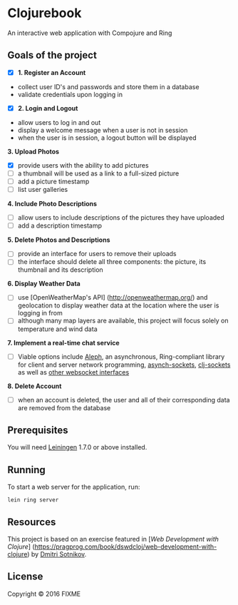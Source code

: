 # Clojurebook

An interactive web application with Compojure and Ring

## Goals of the project 

- [x] **1. Register an Account**
 * collect user ID's and passwords and store them in a database
 * validate credentials upon logging in

- [x] **2. Login and Logout**
 * allow users to log in and out
 * display a welcome message when a user is not in session
 * when the user is in session, a logout button will be displayed

**3. Upload Photos**
- [x] provide users with the ability to add pictures 
- [ ] a thumbnail will be used as a link to a full-sized picture
- [ ] add a picture timestamp
- [ ] list user galleries

**4. Include Photo Descriptions**
- [ ] allow users to include descriptions of the pictures they have uploaded
- [ ] add a description timestamp 

**5. Delete Photos and Descriptions**
- [ ] provide an interface for users to remove their uploads 
- [ ] the interface should delete all three components: the picture, its thumbnail and its description

**6. Display Weather Data**
- [ ] use [OpenWeatherMap's API] (http://openweathermap.org/) and geolocation to display weather data at the location where the user is logging in from
- [ ] although many map layers are available, this project will focus solely on temperature and wind data  
 
**7. Implement a real-time chat service**
- [ ] Viable options include [Aleph](https://github.com/ztellman/aleph), an asynchronous, Ring-compliant library for client and server network programming, [asynch-sockets](https://github.com/bguthrie/async-sockets), [clj-sockets](https://github.com/atroche/clj-sockets) as well as [other websocket interfaces](https://clojars.org/search?q=websockets)
 
**8. Delete Account**
- [ ] when an account is deleted, the user and all of their corresponding data are removed from the database

## Prerequisites

You will need [Leiningen][1] 1.7.0 or above installed.

[1]: https://github.com/technomancy/leiningen

## Running

To start a web server for the application, run:

    lein ring server

## Resources

This project is based on an exercise featured in [*Web Development with Clojure*] (https://pragprog.com/book/dswdcloj/web-development-with-clojure) by [Dmitri Sotnikov](https://github.com/yogthos).

## License

Copyright © 2016 FIXME
